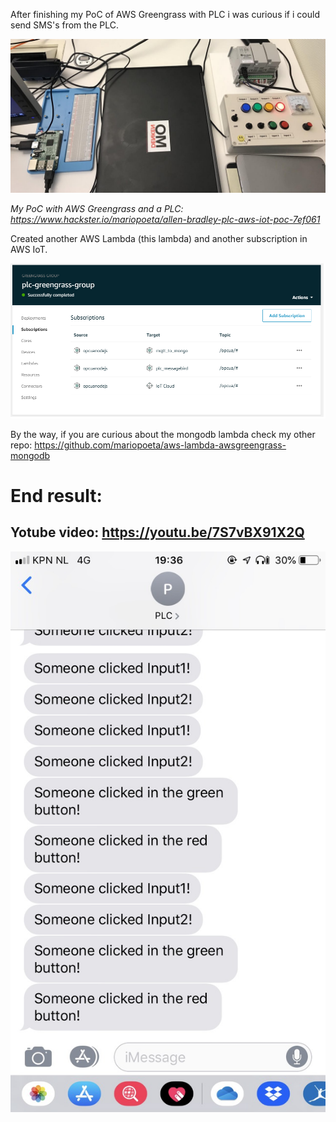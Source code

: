After finishing my PoC of AWS Greengrass with PLC i was curious if i could send SMS's from the PLC.

![ABB PLC](PLC.jpg)

*My PoC with AWS Greengrass and a PLC: https://www.hackster.io/mariopoeta/allen-bradley-plc-aws-iot-poc-7ef061*

Created another AWS Lambda (this lambda) and another subscription in AWS IoT.

![sms_messagebird](mqttaws.png)

By the way, if you are curious about the mongodb lambda check my other repo: https://github.com/mariopoeta/aws-lambda-awsgreengrass-mongodb

# End result:

## Yotube video: https://youtu.be/7S7vBX91X2Q

![sms](SMS.jpeg)

